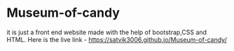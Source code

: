 # Museum-of-candy
it is just a front end website made with the help of bootstrap,CSS and HTML. Here is the live link - https://satvik3006.github.io/Museum-of-candy/ 
